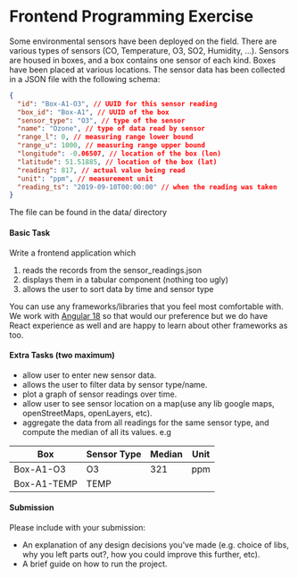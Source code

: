 # Frontend Programming Exercise

Some environmental sensors have been deployed on the field.
There are various types of sensors (CO, Temperature, O3, SO2, Humidity, …).
Sensors are housed in boxes, and a box contains one sensor of each kind.
Boxes have been placed at various locations.
The sensor data has been collected in a JSON file with the following schema:

```json
{
  "id": "Box-A1-O3", // UUID for this sensor reading
  "box_id": "Box-A1", // UUID of the box
  "sensor_type": "O3", // type of the sensor
  "name": "Ozone", // type of data read by sensor
  "range_l": 0, // measuring range lower bound
  "range_u": 1000, // measuring range upper bound
  "longitude": -0.06507, // location of the box (lon)
  "latitude": 51.51885, // location of the box (lat)
  "reading": 817, // actual value being read
  "unit": "ppm", // measurement unit
  "reading_ts": "2019-09-10T00:00:00" // when the reading was taken
}
```

The file can be found in the data/ directory

#### Basic Task

Write a frontend application which

1.  reads the records from the sensor_readings.json
2.  displays them in a tabular component (nothing too ugly)
3.  allows the user to sort data by time and sensor type

You can use any frameworks/libraries that you feel most comfortable with. 
We work with [Angular 18](https://angular.dev/) so that would our preference but we do have React experience as well and are happy to learn about other frameworks as too.

#### Extra Tasks (two maximum)

- allow user to enter new sensor data.
- allows the user to filter data by sensor type/name.
- plot a graph of sensor readings over time.
- allow user to see sensor location on a map(use any lib google maps, openStreetMaps, openLayers, etc).
- aggregate the data from all readings for the same sensor type, and compute the median of all its values. e.g

| Box         | Sensor Type | Median | Unit |
| ----------- | ----------- | ------ | ---- |
| Box-A1-O3   | O3          | 321    | ppm  |
| Box-A1-TEMP | TEMP        |        |      |

#### Submission

Please include with your submission:

- An explanation of any design decisions you've made (e.g. choice of libs, why you left parts out?, how you could improve this further, etc).
- A brief guide on how to run the project.
